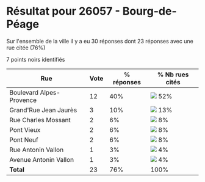 # Résultat pour 26057 - Bourg-de-Péage

Sur l'ensemble de la ville il y a eu 30 réponses dont 23 réponses avec une rue citée (76%)

7 points noirs identifiés

| Rue | Vote | % réponses | % Nb rues cités|
|-----|------|------------|----------------|
| Boulevard Alpes-Provence | 12 | 40% | <img src="../../img/bar_52.gif" />&nbsp;52%|
| Grand'Rue Jean Jaurès | 3 | 10% | <img src="../../img/bar_13.gif" />&nbsp;13%|
| Rue Charles Mossant | 2 | 6% | <img src="../../img/bar_8.gif" />&nbsp;8%|
| Pont Vieux | 2 | 6% | <img src="../../img/bar_8.gif" />&nbsp;8%|
| Pont Neuf | 2 | 6% | <img src="../../img/bar_8.gif" />&nbsp;8%|
| Rue Antonin Vallon | 1 | 3% | <img src="../../img/bar_4.gif" />&nbsp;4%|
| Avenue Antonin Vallon | 1 | 3% | <img src="../../img/bar_4.gif" />&nbsp;4%|
| **Total** | 23 | 76% | 100%|
